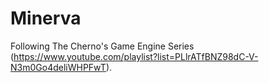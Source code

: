 # Minerva
Following The Cherno's Game Engine Series (https://www.youtube.com/playlist?list=PLlrATfBNZ98dC-V-N3m0Go4deliWHPFwT).
